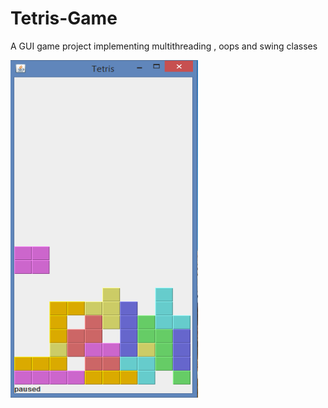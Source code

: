 # Tetris-Game
A GUI game project implementing multithreading , oops and swing classes 


<img src="https://github.com/chauhan-abhi/Tetris-Game/blob/master/tetris.png" alt="alt text" width="300" height="540">
